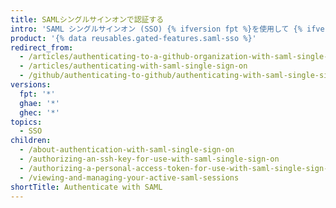 ```yaml
---
title: SAMLシングルサインオンで認証する
intro: 'SAML シングルサインオン (SSO) {% ifversion fpt %}を使用して {% ifversion fpt %}{% data variables.product.product_name %} Organization{% elsif ghae %}{% data variables.product.product_location %} {% endif %} に対して認証し、アクティブなセッションを表示できます{% endif %}。'
product: '{% data reusables.gated-features.saml-sso %}'
redirect_from:
  - /articles/authenticating-to-a-github-organization-with-saml-single-sign-on/
  - /articles/authenticating-with-saml-single-sign-on
  - /github/authenticating-to-github/authenticating-with-saml-single-sign-on/
versions:
  fpt: '*'
  ghae: '*'
  ghec: '*'
topics:
  - SSO
children:
  - /about-authentication-with-saml-single-sign-on
  - /authorizing-an-ssh-key-for-use-with-saml-single-sign-on
  - /authorizing-a-personal-access-token-for-use-with-saml-single-sign-on
  - /viewing-and-managing-your-active-saml-sessions
shortTitle: Authenticate with SAML
---
```


